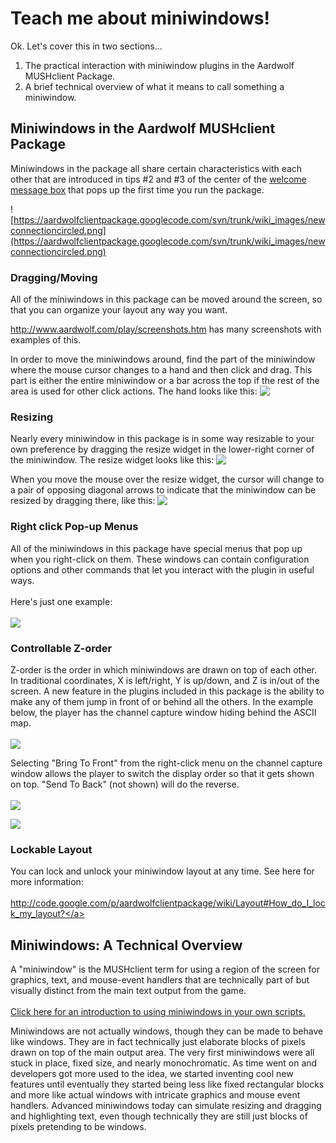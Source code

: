 # Teach me about miniwindows! #

Ok. Let's cover this in two sections...
  1. The practical interaction with miniwindow plugins in the Aardwolf MUSHclient Package.
  1. A brief technical overview of what it means to call something a miniwindow.



## Miniwindows in the Aardwolf MUSHclient Package ##

Miniwindows in the package all share certain characteristics with each other that are introduced in tips #2 and #3 of the center of the [welcome message box](NewConnection.md) that pops up the first time you run the package.

![https://aardwolfclientpackage.googlecode.com/svn/trunk/wiki_images/newconnectioncircled.png](https://aardwolfclientpackage.googlecode.com/svn/trunk/wiki_images/newconnectioncircled.png)

### Dragging/Moving ###

All of the miniwindows in this package can be moved around the screen, so that you can organize your layout any way you want.

http://www.aardwolf.com/play/screenshots.htm has many screenshots with examples of this.

In order to move the miniwindows around, find the part of the miniwindow where the mouse cursor changes to a hand and then click and drag. This part is either the entire miniwindow or a bar across the top if the rest of the area is used for other click actions. The hand looks like this: <img src='https://aardwolfclientpackage.googlecode.com/svn/trunk/wiki_images/handcursor.png' align='top'>

<h3>Resizing</h3>

Nearly every miniwindow in this package is in some way resizable to your own preference by dragging the resize widget in the lower-right corner of the miniwindow. The resize widget looks like this: <img src='https://aardwolfclientpackage.googlecode.com/svn/trunk/wiki_images/resizer.png' align='top'>

When you move the mouse over the resize widget, the cursor will change to a pair of opposing diagonal arrows to indicate that the miniwindow can be resized by dragging there, like this: <img src='https://aardwolfclientpackage.googlecode.com/svn/trunk/wiki_images/resizecursor.png' align='top'>

<h3>Right click Pop-up Menus</h3>

All of the miniwindows in this package have special menus that pop up when you right-click on them. These windows can contain configuration options and other commands that let you interact with the plugin in useful ways.<br>
<br>
Here's just one example:<br>
<br>
<img src='https://aardwolfclientpackage.googlecode.com/svn/trunk/wiki_images/comlogright.png' />

<h3>Controllable Z-order</h3>

Z-order is the order in which miniwindows are drawn on top of each other. In traditional coordinates, X is left/right, Y is up/down, and Z is in/out of the screen. A new feature in the plugins included in this package is the ability to make any of them jump in front of or behind all the others. In the example below, the player has the channel capture window hiding behind the ASCII map.<br>
<br>
<img src='https://aardwolfclientpackage.googlecode.com/svn/trunk/wiki_images/zorderexample1.png' />

Selecting "Bring To Front" from the right-click menu on the channel capture window allows the player to switch the display order so that it gets shown on top. "Send To Back" (not shown) will do the reverse.<br>
<br>
<img src='https://aardwolfclientpackage.googlecode.com/svn/trunk/wiki_images/zorderexample2.png' />

<img src='https://aardwolfclientpackage.googlecode.com/svn/trunk/wiki_images/zorderexample3.png' />

<h3>Lockable Layout</h3>

You can lock and unlock your miniwindow layout at any time. See here for more information:<br>
<br>
<a href='http://code.google.com/p/aardwolfclientpackage/wiki/Layout#How_do_I_lock_my_layout?'>http://code.google.com/p/aardwolfclientpackage/wiki/Layout#How_do_I_lock_my_layout?</a>

<h2>Miniwindows: A Technical Overview</h2>

A "miniwindow" is the MUSHclient term for using a region of the screen for graphics, text, and mouse-event handlers that are technically part of but visually distinct from the main text output from the game.<br>
<br>
<a href='http://mushclient.com/mushclient/mw_intro.htm'>Click here for an introduction to using miniwindows in your own scripts.</a>

Miniwindows are not actually windows, though they can be made to behave like windows. They are in fact technically just elaborate blocks of pixels drawn on top of the main output area. The very first miniwindows were all stuck in place, fixed size, and nearly monochromatic. As time went on and developers got more used to the idea, we started inventing cool new features until eventually they started being less like fixed rectangular blocks and more like actual windows with intricate graphics and mouse event handlers. Advanced miniwindows today can simulate resizing and dragging and highlighting text, even though technically they are still just blocks of pixels pretending to be windows.